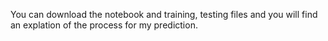 You can download the notebook and training, testing files and you will find an explation of the process for my prediction.
